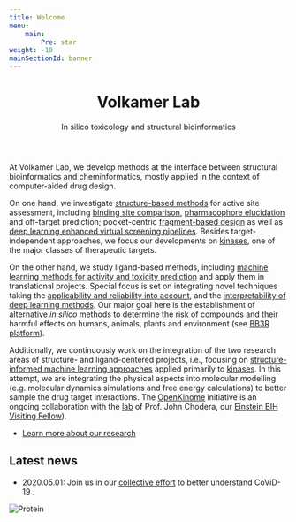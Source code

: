 ```yaml
---
title: Welcome
menu:
    main:
        Pre: star
weight: -10
mainSectionId: banner
---
```


<div class="content">
    <header>
        <h1>Volkamer Lab</h1>
        <p>In silico toxicology and structural bioinformatics</p>
    </header>

At Volkamer Lab, we develop methods at the interface between structural bioinformatics and cheminformatics, mostly applied in the context of computer-aided drug design.

On one hand, we investigate [structure-based methods](/research/structure-based/) for active site assessment, including [binding site comparison](/research/structure-based/binding-sites/), [pharmacophore elucidation](/research/structure-based/pharmacophores/) and off-target prediction; pocket-centric [fragment-based design](/projects/kinfraglib/) as well as [deep learning enhanced virtual screening pipelines](/projects/deeplearning-vs/). Besides target-independent approaches, we focus our developments on [kinases](/research/structure-based/kinases/), one of the major classes of therapeutic targets.

On the other hand, we study ligand-based methods, including [machine learning methods for activity and toxicity prediction](/research/machine-learning/) and apply them in translational projects. Special focus is set on integrating novel techniques taking the [applicability and reliability into account](/projects/knowtox/), and the [interpretability of deep learning methods](/projects/cytotox/). Our major goal here is the establishment of alternative _in silico_ methods to determine the risk of compounds and their harmful effects on humans, animals, plants and environment (see <a href="https://www.bb3r.de/en/index.html" target="_blank" class="external">BB3R platform</a>).

Additionally, we continuously work on the integration of the two research areas of structure- and ligand-centered projects, i.e., focusing on [structure-informed machine learning approaches](/projects/kinoml/) applied primarily to [kinases](/research/openkinome/). In this attempt, we are integrating the physical aspects into molecular modelling (e.g. molecular dynamics simulations and free energy calculations) to better sample the drug target interactions. The [OpenKinome](/research/openkinome/) initiative is an ongoing collaboration with the <a href="http://www.choderalab.org/" target="_blank" class="external">lab</a> of Prof. John Chodera, our <a href="https://www.einsteinfoundation.de/en/people-projects/einstein-bih-visiting-fellows/john-chodera/" target="_blank" class="external">Einstein BIH Visiting Fellow</a>).


<ul class="actions">
    <li><a href="/research" class="button big icon fa-flask">Learn more about our research</a></li>
</ul>


## Latest news

* 2020.05.01: Join us in our [collective effort](https://github.com/volkamerlab/covid19-SBapproach) to better understand CoViD-19 .


</div>

<span class="image object">
    <img src="/images/benzothiazine.png" alt="Protein" />
</span>


